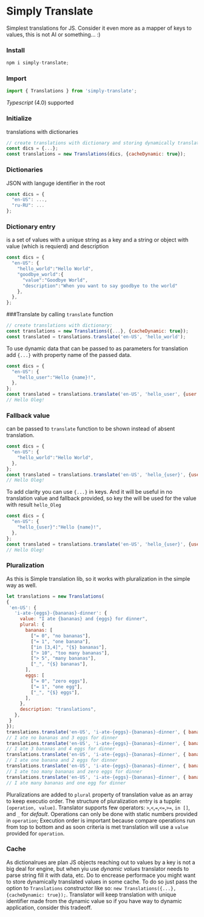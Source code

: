 # Simply Translate
Simplest translations for JS. Consider it even more as a mapper of keys to values, this is not AI or something... :)

### Install
```javascript
npm i simply-translate;
```
### Import
```javascript
import { Translations } from 'simply-translate';
```
*Typescript* (4.0) supported

### Initialize
translations with dictionaries
```javascript
// create translations with dictionary and storing dynamically translated values:
const dics = {...};
const translations = new Translations(dics, {cacheDynamic: true});
```

### Dictionaries
JSON with languge identifier in the root
```javascript
const dics = {
  "en-US": ...,
  "ru-RU": ...
};
```

### Dictionary entry
is a set of values with a unique string as a key and a string or object with value (which is requierd) and description
```javascript
const dics = {
  "en-US": {
    "hello_world":"Hello World",
    "goodbye_world":{
      "value":"Goodbye World",
      "description":"When you want to say goodbye to the world"
    },
  },
};
```
###Translate
by calling `translate` function
```javascript
// create translations with dictionary:
const translations = new Translations({...}, {cacheDynamic: true});
const translated = translations.translate('en-US', 'hello_world');
```
To use dynamic data that can be passed to as parameters for translation add `{...}` with property name of the passed data.
```javascript
const dics = {
  "en-US": {
    "hello_user":"Hello {name}!",
  },
};
const translated = translations.translate('en-US', 'hello_user', {user:'Oleg'});
// Hello Oleg!
```
### Fallback value
can be passed to `translate` function to be shown instead of absent translation.
```javascript
const dics = {
  "en-US": {
    "hello_world":"Hello World",
  },
};
const translated = translations.translate('en-US', 'hello_{user}', {user:'Oleg'}, 'Hello);
// Hello Oleg!
```
To add clarity you can use `{...}` in keys.
And it will be useful in no translation value and fallback provided, so key the will be used for the value with result `hello_Oleg`
```javascript
const dics = {
  "en-US": {
    "hello_{user}":"Hello {name}!",
  },
};
const translated = translations.translate('en-US', 'hello_{user}', {user:'Oleg'});
// Hello Oleg!
```
### Pluralization
As this is Simple translation lib, so it works with pluralization in the simple way as well.
```javascript
let translations = new Translations(
{
 'en-US': {
   'i-ate-{eggs}-{bananas}-dinner': {
     value: "I ate {bananas} and {eggs} for dinner",
     plural: {
       bananas: [
         ["= 0", "no bananas"],
         ["= 1", "one banana"],
         ["in [3,4]", "{$} bananas"],
         ["> 10", "too many bananas"],
         ["> 5", "many bananas"],
         ["_", "{$} bananas"],
       ],
       eggs: [
         ["= 0", "zero eggs"],
         ["= 1", "one egg"],
         ["_", "{$} eggs"],
       ],
     },
     description: "translations",
   },
 }
});
translations.translate('en-US', 'i-ate-{eggs}-{bananas}-dinner', { bananas: 0, eggs: 3 });
// I ate no bananas and 3 eggs for dinner
translations.translate('en-US', 'i-ate-{eggs}-{bananas}-dinner', { bananas: 3, eggs: 4 });
// I ate 3 bananas and 4 eggs for dinner
translations.translate('en-US', 'i-ate-{eggs}-{bananas}-dinner', { bananas: 1, eggs: 2 });
// I ate one banana and 2 eggs for dinner
translations.translate('en-US', 'i-ate-{eggs}-{bananas}-dinner', { bananas: 11, eggs: 0 });
// I ate too many bananas and zero eggs for dinner
translations.translate('en-US', 'i-ate-{eggs}-{bananas}-dinner', { bananas: 6, eggs: 1 });
// I ate many bananas and one egg for dinner
```
Pluralizations are added to `plural` property of translation value as an array to keep executio order.
The structure of pluralization entry is a tupple: `[operation, value]`.
Translator supports few operators: `>`,`<`,`=`,`<=`,`>=`, `in []`, and `_` for *default*. Operations can only be done with static numbers provided in `operation`;
Execution order is important because compare operations run from top to bottom and as soon criteria is met translation will use a `value` provided for `operation`.

### Cache
As dictionalrues are plan JS objects reaching out to values by a key is not a big deal for engine, but when yiu use *dynamic values* translator needs to parse string fill it with data, etc. Do to encrease performace you might want to store dynamically translated values in some cache.
To do so just pass the option to `Translations` constructor like so: `new Translations({...}, {cacheDynamic: true});`. 
Translator will keep translation with unique identifier made from the dynamic value so if you have way to dynamic application, consider this tradeoff.

